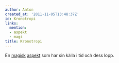 ```yaml
---
author: Anton
created_at: '2011-11-05T13:48:37Z'
id: Kronotropi
links:
  mention:
  - aspekt
  - magi
title: Kronotropi
---
```


En [magisk][] [aspekt] som har sin källa i tid och dess lopp.

  [magisk]: magi
  [aspekt]: aspekt
